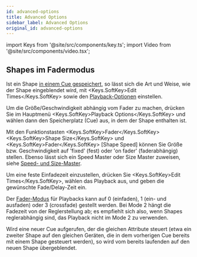 ```yaml
---
id: advanced-options
title: Advanced Options
sidebar_label: Advanced Options
original_id: advanced-options
---
```


import Keys from '@site/src/components/key.ts';
import Video from '@site/src/components/video.tsx';

Shapes im Fadermodus
--------------------

Ist ein Shape [in einem Cue gespeichert](shape-generator.md#verwenden-von-shapes-in-cues), 
so lässt sich die Art und Weise, wie der Shape eingeblendet wird, mit <Keys.SoftKey>Edit Times</Keys.SoftKey> 
sowie den [Playback-Optionen](../cues/playback-options.md) einstellen.

Um die Größe/Geschwindigkeit abhängig vom Fader zu machen, drücken Sie
im Hauptmenü <Keys.SoftKey>Playback Options</Keys.SoftKey> und wählen dann den Speicherplatz
(Cue) aus, in dem der Shape enthalten ist.

Mit den Funktionstasten <Keys.SoftKey>Fader</Keys.SoftKey> <Keys.SoftKey>Shape Size</Keys.SoftKey> und <Keys.SoftKey>Fader</Keys.SoftKey> \[Shape
Speed\] können Sie Größe bzw. Geschwindigkeit auf 'fixed' (fest) oder
'on fader' (faderabhängig) stellen. Ebenso lässt sich ein Speed Master
oder Size Master zuweisen, siehe
[Speed- und Size-Master](../running-the-show/playback-controls.md#speed--und-size-master).

Um eine feste Einfadezeit einzustellen, drücken Sie <Keys.SoftKey>Edit Times</Keys.SoftKey>,
wählen das Playback aus, und geben die gewünschte Fade/Delay-Zeit ein.

Der [Fader-Modus](../cues/playback-options.md#fader-mode) für Playbacks 
kann auf 0 (einfaden), 1 (ein- und ausfaden) oder 3 (crossfade) gestellt 
werden. Bei Mode 2 hängt die Fadezeit von der Reglerstellung ab; es 
empfiehlt sich also, wenn Shapes reglerabhängig sind, das Playback nicht 
im Mode 2 zu verwenden.

Wird eine neuer Cue aufgerufen, der die gleichen Attribute steuert (etwa
ein zweiter Shape auf den gleichen Geräten, die in dem vorherigen Cue
bereits mit einem Shape gesteuert werden), so wird vom bereits laufenden
auf den neuen Shape übergeblendet.